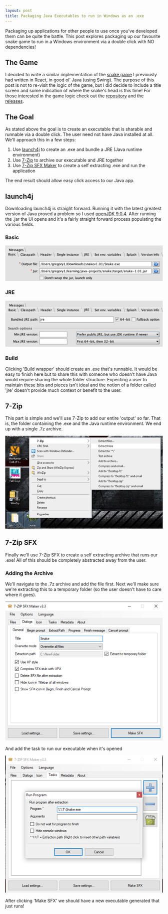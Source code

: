 ```yaml
---
layout: post
title: Packaging Java Executables to run in Windows as an .exe
---
```


Packaging up applications for other people to use once you've developed them can be quite the battle. This post explores packaging up our favourite snake game to run in a Windows environment via a double click with NO dependencies!

## The Game

I decided to write a similar implementation of the [snake game](https://sgregory8.github.io/SNAKE_-_React/) I previously had written in React, in good ol' Java (using Swing). The purpose of this post is not to re-visit the logic of the game, but I did decide to include a title screen and some indication of where the snake's head is this time! For those interested in the game logic check out the [repository](https://github.com/sgregory8/java-snake) and the [releases](https://github.com/sgregory8/java-snake/releases).

## The Goal

As stated above the goal is to create an executable that is sharable and runnable via a double click. The user need not have Java installed at all. We'll approach this in a few steps:

1. Use [launch4j](http://launch4j.sourceforge.net/) to create an .exe and bundle a JRE (Java runtime environment)
2. Use [7-Zip](https://www.7-zip.org/) to archive our executable and JRE together
3. Use [7-Zip SFX Maker](https://sourceforge.net/projects/sfx-maker/) to create a self extracting .exe and run the application

The end result should allow easy click access to our Java app.

## launch4j

Downloading launch4j is straight forward. Running it with the latest greatest version of Java proved a problem so I used [openJDK 9.0.4](https://jdk.java.net/archive/). After running the .jar the UI opens and it's a fairly straight forward process populating the various fields.

### Basic

![launch4j basic configuration](/images/launch4j_basic.png)

### JRE

![launch4j basic configuration](/images/launch4j_jre.png)

### Build

Clicking 'Build wrapper' should create an .exe that's runnable. It would be easy to finish here but to share this with someone who doesn't have Java would require sharing the whole folder structure. Expecting a user to maintain these bits and pieces isn't ideal and the notion of a folder called 'jre' doesn't provide much context or benefit to the user.

## 7-Zip

This part is simple and we'll use 7-Zip to add our entire 'output' so far. That is, the folder containing the .exe and the Java runtime environment. We end up with a single .7z archive.

![launch4j basic configuration](/images/7Zip_archive.png)

## 7-Zip SFX

Finally we'll use 7-Zip SFX to create a self extracting archive that runs our .exe! All of this should be completely abstracted away from the user.

### Adding the Archive

We'll navigate to the .7z archive and add the file first. Next we'll make sure we're extracting this to a temporary folder (so the user doesn't have to care where it goes).

![launch4j basic configuration](/images/7Zip_SFX_dialogs.png)

And add the task to run our executable when it's opened

![launch4j basic configuration](/images/7Zip_SFX_task.png)

After clicking 'Make SFX' we should have a new executable generated that just runs!
